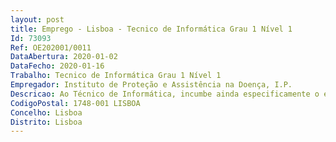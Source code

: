 ```yaml
--- 
layout: post
title: Emprego - Lisboa - Tecnico de Informática Grau 1 Nível 1
Id: 73093
Ref: OE202001/0011
DataAbertura: 2020-01-02
DataFecho: 2020-01-16
Trabalho: Tecnico de Informática Grau 1 Nível 1
Empregador: Instituto de Proteção e Assistência na Doença, I.P.
Descricao: Ao Técnico de Informática, incumbe ainda especificamente o exercício de todas as atividades inerentes à prossecução das atribuições da respetiva unidade orgânica, designadamente    Instalar componentes de hardware e software, telefones IP, estações de trabalho, impressoras e digitalizadores, assegurando a respetiva manutenção e atualização   Suporte às soluções de Gestão de Filas de Espera, Gestão de CallCenter e de Telefonia IP   Documentar as parametrizações   Atribuir, otimizar e desafetar os recursos   Cumprir as normas de segurança, controlo de atualizações e backups   Registo e diagnóstico de incidentes e problemas   Apoio e suporte aos utilizadores finais   Conhecimentos em Windows10, Office365, Active Directory, SCCM.
CodigoPostal: 1748-001 LISBOA
Concelho: Lisboa
Distrito: Lisboa
--- 
```

